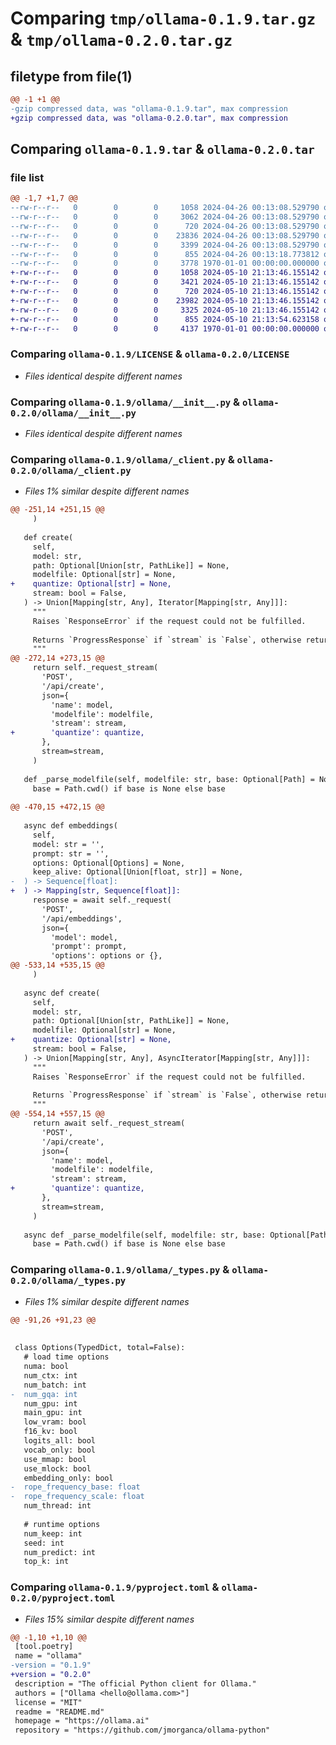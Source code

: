 # Comparing `tmp/ollama-0.1.9.tar.gz` & `tmp/ollama-0.2.0.tar.gz`

## filetype from file(1)

```diff
@@ -1 +1 @@
-gzip compressed data, was "ollama-0.1.9.tar", max compression
+gzip compressed data, was "ollama-0.2.0.tar", max compression
```

## Comparing `ollama-0.1.9.tar` & `ollama-0.2.0.tar`

### file list

```diff
@@ -1,7 +1,7 @@
--rw-r--r--   0        0        0     1058 2024-04-26 00:13:08.529790 ollama-0.1.9/LICENSE
--rw-r--r--   0        0        0     3062 2024-04-26 00:13:08.529790 ollama-0.1.9/README.md
--rw-r--r--   0        0        0      720 2024-04-26 00:13:08.529790 ollama-0.1.9/ollama/__init__.py
--rw-r--r--   0        0        0    23836 2024-04-26 00:13:08.529790 ollama-0.1.9/ollama/_client.py
--rw-r--r--   0        0        0     3399 2024-04-26 00:13:08.529790 ollama-0.1.9/ollama/_types.py
--rw-r--r--   0        0        0      855 2024-04-26 00:13:18.773812 ollama-0.1.9/pyproject.toml
--rw-r--r--   0        0        0     3778 1970-01-01 00:00:00.000000 ollama-0.1.9/PKG-INFO
+-rw-r--r--   0        0        0     1058 2024-05-10 21:13:46.155142 ollama-0.2.0/LICENSE
+-rw-r--r--   0        0        0     3421 2024-05-10 21:13:46.155142 ollama-0.2.0/README.md
+-rw-r--r--   0        0        0      720 2024-05-10 21:13:46.155142 ollama-0.2.0/ollama/__init__.py
+-rw-r--r--   0        0        0    23982 2024-05-10 21:13:46.155142 ollama-0.2.0/ollama/_client.py
+-rw-r--r--   0        0        0     3325 2024-05-10 21:13:46.155142 ollama-0.2.0/ollama/_types.py
+-rw-r--r--   0        0        0      855 2024-05-10 21:13:54.623158 ollama-0.2.0/pyproject.toml
+-rw-r--r--   0        0        0     4137 1970-01-01 00:00:00.000000 ollama-0.2.0/PKG-INFO
```

### Comparing `ollama-0.1.9/LICENSE` & `ollama-0.2.0/LICENSE`

 * *Files identical despite different names*

### Comparing `ollama-0.1.9/ollama/__init__.py` & `ollama-0.2.0/ollama/__init__.py`

 * *Files identical despite different names*

### Comparing `ollama-0.1.9/ollama/_client.py` & `ollama-0.2.0/ollama/_client.py`

 * *Files 1% similar despite different names*

```diff
@@ -251,14 +251,15 @@
     )
 
   def create(
     self,
     model: str,
     path: Optional[Union[str, PathLike]] = None,
     modelfile: Optional[str] = None,
+    quantize: Optional[str] = None,
     stream: bool = False,
   ) -> Union[Mapping[str, Any], Iterator[Mapping[str, Any]]]:
     """
     Raises `ResponseError` if the request could not be fulfilled.
 
     Returns `ProgressResponse` if `stream` is `False`, otherwise returns a `ProgressResponse` generator.
     """
@@ -272,14 +273,15 @@
     return self._request_stream(
       'POST',
       '/api/create',
       json={
         'name': model,
         'modelfile': modelfile,
         'stream': stream,
+        'quantize': quantize,
       },
       stream=stream,
     )
 
   def _parse_modelfile(self, modelfile: str, base: Optional[Path] = None) -> str:
     base = Path.cwd() if base is None else base
 
@@ -470,15 +472,15 @@
 
   async def embeddings(
     self,
     model: str = '',
     prompt: str = '',
     options: Optional[Options] = None,
     keep_alive: Optional[Union[float, str]] = None,
-  ) -> Sequence[float]:
+  ) -> Mapping[str, Sequence[float]]:
     response = await self._request(
       'POST',
       '/api/embeddings',
       json={
         'model': model,
         'prompt': prompt,
         'options': options or {},
@@ -533,14 +535,15 @@
     )
 
   async def create(
     self,
     model: str,
     path: Optional[Union[str, PathLike]] = None,
     modelfile: Optional[str] = None,
+    quantize: Optional[str] = None,
     stream: bool = False,
   ) -> Union[Mapping[str, Any], AsyncIterator[Mapping[str, Any]]]:
     """
     Raises `ResponseError` if the request could not be fulfilled.
 
     Returns `ProgressResponse` if `stream` is `False`, otherwise returns a `ProgressResponse` generator.
     """
@@ -554,14 +557,15 @@
     return await self._request_stream(
       'POST',
       '/api/create',
       json={
         'name': model,
         'modelfile': modelfile,
         'stream': stream,
+        'quantize': quantize,
       },
       stream=stream,
     )
 
   async def _parse_modelfile(self, modelfile: str, base: Optional[Path] = None) -> str:
     base = Path.cwd() if base is None else base
```

### Comparing `ollama-0.1.9/ollama/_types.py` & `ollama-0.2.0/ollama/_types.py`

 * *Files 1% similar despite different names*

```diff
@@ -91,26 +91,23 @@
 
 
 class Options(TypedDict, total=False):
   # load time options
   numa: bool
   num_ctx: int
   num_batch: int
-  num_gqa: int
   num_gpu: int
   main_gpu: int
   low_vram: bool
   f16_kv: bool
   logits_all: bool
   vocab_only: bool
   use_mmap: bool
   use_mlock: bool
   embedding_only: bool
-  rope_frequency_base: float
-  rope_frequency_scale: float
   num_thread: int
 
   # runtime options
   num_keep: int
   seed: int
   num_predict: int
   top_k: int
```

### Comparing `ollama-0.1.9/pyproject.toml` & `ollama-0.2.0/pyproject.toml`

 * *Files 15% similar despite different names*

```diff
@@ -1,10 +1,10 @@
 [tool.poetry]
 name = "ollama"
-version = "0.1.9"
+version = "0.2.0"
 description = "The official Python client for Ollama."
 authors = ["Ollama <hello@ollama.com>"]
 license = "MIT"
 readme = "README.md"
 homepage = "https://ollama.ai"
 repository = "https://github.com/jmorganca/ollama-python"
```

